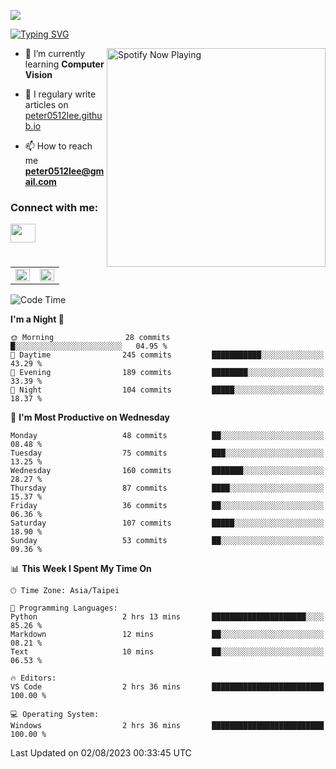 ![](https://komarev.com/ghpvc/?username=peter0512lee&color=ff69b4)

[![Typing SVG](https://readme-typing-svg.herokuapp.com?color=F742BA&size=22&lines=Hi!+I'm+JYL)](https://git.io/typing-svg)

[<img src="https://spotify-now-playing.peter0512lee.vercel.app/api/spotify-playing" alt="Spotify Now Playing" width="350" align="right" />](https://open.spotify.com/user/21iyoswqgnkoe7peuesmqnhgy)

- 🌱 I’m currently learning **Computer Vision**

- 📝 I regulary write articles on [peter0512lee.github.io](https://peter0512lee.github.io/)

- 📫 How to reach me **peter0512lee@gmail.com**

<h3 align="left">Connect with me:</h3>
<p align="left">
<a href="https://linkedin.com/in/jie-ying-li-b43a1416b" target="blank"><img align="center" src="https://raw.githubusercontent.com/rahuldkjain/github-profile-readme-generator/master/src/images/icons/Social/linked-in-alt.svg" height="30" width="40" /></a>
<!-- <a href="https://fb.com/peter0512lee" target="blank"><img align="center" src="https://raw.githubusercontent.com/rahuldkjain/github-profile-readme-generator/master/src/images/icons/Social/facebook.svg" alt="peter0512lee" height="30" width="40" /></a> -->
<!-- <a href="https://instagram.com/etiquette_ying" target="blank"><img align="center" src="https://raw.githubusercontent.com/rahuldkjain/github-profile-readme-generator/master/src/images/icons/Social/instagram.svg" alt="etiquette_ying" height="30" width="40" /></a> -->
<!-- <a href="https://medium.com/@peter0512lee" target="blank"><img align="center" src="https://raw.githubusercontent.com/rahuldkjain/github-profile-readme-generator/master/src/images/icons/Social/medium.svg" alt="@peter0512lee" height="30" width="40" /></a> -->
</p>

<table><tr><td valign="top" width="50%">

<img src="https://github-readme-stats-sigma-five.vercel.app/api?username=peter0512lee&hide_border=true&show_icons=true&locale=en&layout=compact&theme=dracula" align="left" style="width: 100%" />

</td><td valign="top" width="50%">

<img src="https://github-readme-stats-sigma-five.vercel.app/api/top-langs?username=peter0512lee&hide_border=true&show_icons=true&locale=en&layout=compact&theme=dracula" align="left" style="width: 100%" />

</td></tr></table>  

<!--START_SECTION:waka-->
![Code Time](http://img.shields.io/badge/Code%20Time-1%2C046%20hrs%2010%20mins-blue)

**I'm a Night 🦉** 

```text
🌞 Morning                28 commits          █░░░░░░░░░░░░░░░░░░░░░░░░   04.95 % 
🌆 Daytime                245 commits         ███████████░░░░░░░░░░░░░░   43.29 % 
🌃 Evening                189 commits         ████████░░░░░░░░░░░░░░░░░   33.39 % 
🌙 Night                  104 commits         █████░░░░░░░░░░░░░░░░░░░░   18.37 % 
```
📅 **I'm Most Productive on Wednesday** 

```text
Monday                   48 commits          ██░░░░░░░░░░░░░░░░░░░░░░░   08.48 % 
Tuesday                  75 commits          ███░░░░░░░░░░░░░░░░░░░░░░   13.25 % 
Wednesday                160 commits         ███████░░░░░░░░░░░░░░░░░░   28.27 % 
Thursday                 87 commits          ████░░░░░░░░░░░░░░░░░░░░░   15.37 % 
Friday                   36 commits          ██░░░░░░░░░░░░░░░░░░░░░░░   06.36 % 
Saturday                 107 commits         █████░░░░░░░░░░░░░░░░░░░░   18.90 % 
Sunday                   53 commits          ██░░░░░░░░░░░░░░░░░░░░░░░   09.36 % 
```


📊 **This Week I Spent My Time On** 

```text
🕑︎ Time Zone: Asia/Taipei

💬 Programming Languages: 
Python                   2 hrs 13 mins       █████████████████████░░░░   85.26 % 
Markdown                 12 mins             ██░░░░░░░░░░░░░░░░░░░░░░░   08.21 % 
Text                     10 mins             ██░░░░░░░░░░░░░░░░░░░░░░░   06.53 % 

🔥 Editors: 
VS Code                  2 hrs 36 mins       █████████████████████████   100.00 % 

💻 Operating System: 
Windows                  2 hrs 36 mins       █████████████████████████   100.00 % 
```


 Last Updated on 02/08/2023 00:33:45 UTC
<!--END_SECTION:waka-->


<!--
**peter0512lee/peter0512lee** is a ✨ _special_ ✨ repository because its `README.md` (this file) appears on your GitHub profile.

